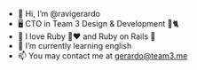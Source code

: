 - 👋 Hi, I’m @ravigerardo
- 🖥️ CTO in Team 3 Design & Development 🍣🐈
- 👀 I love Ruby 💎❤️ and Ruby on Rails 🚂
- 🌱 I’m currently learning english
- 📫 You may contact me at gerardo@team3.me
